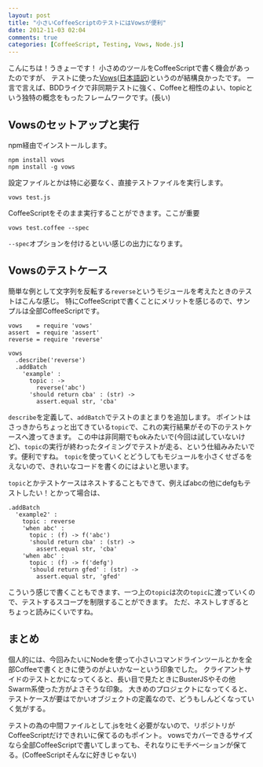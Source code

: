 ```yaml
---
layout: post
title: "小さいCoffeeScriptのテストにはVowsが便利"
date: 2012-11-03 02:04
comments: true
categories: [CoffeeScript, Testing, Vows, Node.js]
---
```


こんにちは！うきょーです！
小さめのツールをCoffeeScriptで書く機会があったのですが、
テストに使った[Vows](http://vowsjs.org/)([日本語訳](http://vowsjs.jp/))というのが結構良かったです。
一言で言えば、BDDライクで非同期テストに強く、Coffeeと相性のよい、topicという独特の概念をもったフレームワークです。(長い)

## Vowsのセットアップと実行

npm経由でインストールします。

```
npm install vows
npm install -g vows
```

設定ファイルとかは特に必要なく、直接テストファイルを実行します。

```
vows test.js
```

CoffeeScriptをそのまま実行することができます。ここが重要

```
vows test.coffee --spec
```

`--spec`オプションを付けるといい感じの出力になります。

## Vowsのテストケース

簡単な例として文字列を反転する`reverse`というモジュールを考えたときのテストはこんな感じ。
特にCoffeeScriptで書くことにメリットを感じるので、サンプルは全部CoffeeScriptです。

```
vows    = require 'vows'
assert  = require 'assert'
reverse = require 'reverse'

vows
  .describe('reverse')
  .addBatch
    'example' :
      topic : ->
        reverse('abc')
      'should return cba' : (str) ->
        assert.equal str, 'cba'
```

`describe`を定義して、`addBatch`でテストのまとまりを追加します。
ポイントはさっきからちょっと出てきている`topic`で、これの実行結果がその下のテストケースへ渡ってきます。
この中は非同期でもokみたいで(今回は試していないけど)、`topic`の実行が終わったタイミングでテストが走る、という仕組みみたいです。便利ですね。
`topic`を使っていくとどうしてもモジュールを小さくせざるをえないので、きれいなコードを書くのにはよいと思います。

`topic`とかテストケースはネストすることもできて、例えばabcの他にdefgもテストしたい！とかって場合は、

```
.addBatch
  'example2' :
    topic : reverse
    'when abc' :
      topic : (f) -> f('abc')
      'should return cba' : (str) ->
        assert.equal str, 'cba'
    'when abc' :
      topic : (f) -> f('defg')
      'should return gfed' : (str) ->
        assert.equal str, 'gfed'
```

こういう感じで書くこともできます、一つ上の`topic`は次の`topic`に渡っていくので、テストするスコープを制限することができます。
ただ、ネストしすぎるとちょっと読みにくいですね。


## まとめ

個人的には、今回みたいにNodeを使って小さいコマンドラインツールとかを全部Coffeeで書くときに使うのがよいかなーという印象でした。
クライアントサイドのテストとかになってくると、長い目で見たときにBusterJSやその他Swarm系使った方がよさそうな印象。
大きめのプロジェクトになってくると、テストケースが要はでかいオブジェクトの定義なので、どうもしんどくなっていく気がする。

テストの為の中間ファイルとして.jsを吐く必要がないので、リポジトリがCoffeeScriptだけできれいに保てるのもポイント。
vowsでカバーできるサイズなら全部CoffeeScriptで書いてしまっても、それなりにモチベーションが保てる。(CoffeeScriptそんなに好きじゃない)

